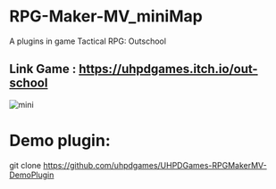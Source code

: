 # RPG-Maker-MV_miniMap 
A plugins in game Tactical RPG: Outschool
## Link Game : https://uhpdgames.itch.io/out-school
![mini](https://user-images.githubusercontent.com/13589211/48313642-262b0500-e5f2-11e8-83b0-a092f9933db0.gif)

# Demo plugin:
git clone https://github.com/uhpdgames/UHPDGames-RPGMakerMV-DemoPlugin
